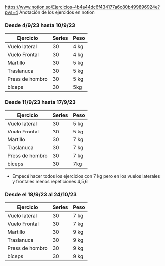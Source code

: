 https://www.notion.so/Ejercicios-4b4a44dc6f434177a6c80b499896924e?pvs=4 Anotación de los ejercidos en notion  

### Desde 4/9/23 hasta 10/9/23
| Ejercicio       | Series | Peso |
| --------------- | ------ | ---- |
| Vuelo lateral   | 30     | 4 kg |
| Vuelo Frontal   | 30     | 4 kg |
| Martillo        | 30     | 5 kg |
| Traslanuca      | 30     | 5 kg |
| Press de hombro | 30     | 5 kg |
| bíceps          | 30     | 5kg  |
### Desde 11/9/23 hasta 17/9/23

|Ejercicio|Series|Peso|
|---|---|---|
|Vuelo lateral|30|5 kg|
|Vuelo Frontal|30|5 kg|
|Martillo|30|7 kg|
|Traslanuca|30|7 kg|
|Press de hombro|30|7 kg|
|bíceps|30|7kg|

- Empecé hacer todos los ejercicios con 7  kg pero en los vuelos laterales y frontales menos repeticiones 4,5,6 

### Desde el 18/9/23 al 24/10/23
|Ejercicio|Series|Peso|
|---|---|---|
|Vuelo lateral|30|7 kg|
|Vuelo Frontal|30|7 kg|
|Martillo|30|9 kg|
|Traslanuca|30|9 kg|
|Press de hombro|30|9 kg|
|bíceps|30|9 kg|